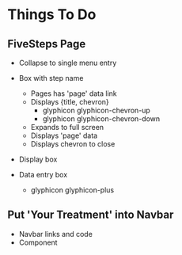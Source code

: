 Things To Do
============

## FiveSteps Page
- Collapse to single menu entry

- Box with step name
  - Pages has 'page' data link
  - Displays {title, chevron}
    - glyphicon glyphicon-chevron-up
    - glyphicon glyphicon-chevron-down
  - Expands to full screen
  - Displays 'page' data
  - Displays chevron to close

- Display box

- Data entry box
  - glyphicon glyphicon-plus

## Put 'Your Treatment' into Navbar
- Navbar links and code
- Component



